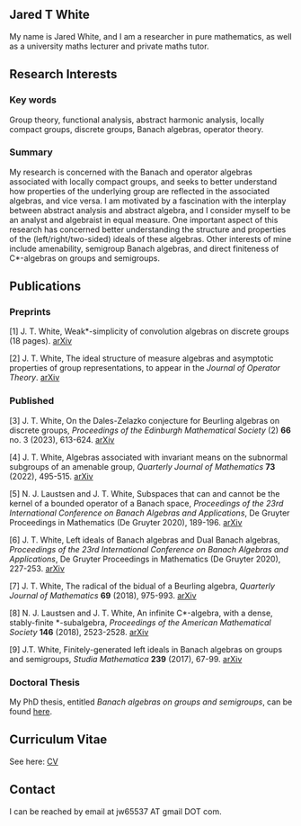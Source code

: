 ## Jared T White
My name is Jared White, and I am a researcher in pure mathematics, as well as a university maths lecturer and private maths tutor.

## Research Interests
### Key words
Group theory, functional analysis, abstract harmonic analysis, locally compact groups, discrete groups, Banach algebras, operator theory.
### Summary
My research is concerned with the Banach and operator algebras associated with locally compact groups, and seeks to better understand how properties of the underlying group are reflected in the associated algebras, and vice versa. I am motivated by a fascination with the interplay between abstract analysis and abstract algebra, and  I consider myself to be an analyst and algebraist in equal measure. One important aspect of this research has concerned better understanding the structure and properties of the (left/right/two-sided) ideals of these algebras.  Other interests of mine include amenability, semigroup Banach algebras, and direct finiteness of C\*-algebras on groups and semigroups. 

## Publications
### Preprints
[1] J. T. White, Weak*-simplicity of convolution algebras on discrete groups (18 pages). [arXiv](https://arxiv.org/abs/2309.15570)

[2] J. T. White, The ideal structure of measure algebras and asymptotic properties of group representations, to appear in the *Journal of Operator Theory*. [arXiv](https://arxiv.org/abs/2106.07526)

### Published

[3] J. T. White, On the Dales-Zelazko conjecture for Beurling algebras on discrete groups, *Proceedings of the Edinburgh Mathematical Society* (2) **66** no. 3 (2023), 613-624. [arXiv](https://arxiv.org/abs/2206.13989)

[4] J. T. White, Algebras associated with invariant means on the subnormal subgroups of an amenable group, *Quarterly Journal of Mathematics* **73** (2022), 495-515. [arXiv](https://arxiv.org/abs/2008.09069)

[5]  N. J. Laustsen and J. T. White, Subspaces that can and cannot be the kernel of a bounded operator of a Banach space, *Proceedings of the 23rd International Conference on Banach Algebras and Applications*, De Gruyter Proceedings in Mathematics (De Gruyter 2020), 189-196.
[arXiv](https://arxiv.org/abs/1811.02399)

[6] J. T. White, Left ideals of Banach algebras and Dual Banach algebras, *Proceedings of the 23rd International Conference on Banach Algebras and Applications*, De Gruyter Proceedings in Mathematics (De Gruyter 2020), 227-253.
[arXiv](https://arxiv.org/abs/1811.02393)

[7] J. T. White, The radical of the bidual of a Beurling algebra, *Quarterly Journal of Mathematics* **69** (2018), 975-993.
[arXiv](https://arxiv.org/abs/1708.09635)

[8] N. J. Laustsen and J. T. White, An infinite C\*-algebra, with a dense, stably-finite \*-subalgebra,  *Proceedings of the American Mathematical Society* **146** (2018), 2523-2528.
[arXiv](https://arxiv.org/abs/1705.05835)

[9] J.T. White, Finitely-generated left ideals in Banach algebras on groups and semigroups, *Studia Mathematica* **239** (2017), 67-99.
[arXiv](https://arxiv.org/abs/1612.05915)



### Doctoral Thesis
My PhD thesis, entitled *Banach algebras on groups and semigroups*, can be found [here](https://jaredtwhite.github.io/PhD_Thesis.pdf).

## Curriculum Vitae
See here: [CV](https://jaredtwhite.github.io/CV.pdf)

## Contact
I can be reached by email at jw65537 AT gmail DOT com.

